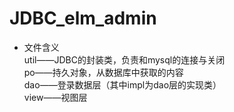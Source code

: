 # JDBC_elm_admin
   * 文件含义  
    util——JDBC的封装类，负责和mysql的连接与关闭  
    po——持久对象，从数据库中获取的内容  
    dao——登录数据层（其中impl为dao层的实现类）  
    view——视图层
    